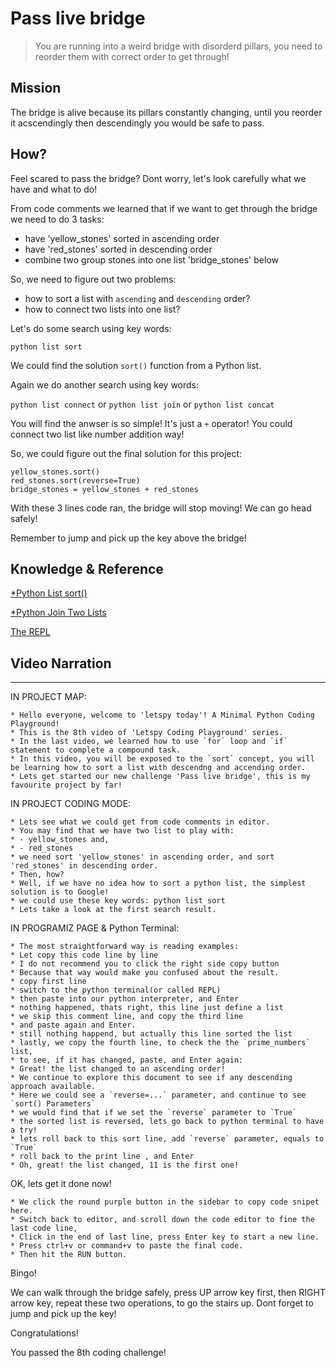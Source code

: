 # Pass live bridge

> You are running into a weird bridge with disorderd pillars, you need to reorder them with correct order to get through!

## Mission

The bridge is alive because its pillars constantly changing, until you reorder it acscendingly then descendingly you would be safe to pass.

## How?

Feel scared to pass the bridge? Dont worry, let's look carefully what we have and what to do!

From code comments we learned that if we want to get through the bridge we need to do 3 tasks:

- have 'yellow_stones' sorted in ascending order
- have 'red_stones' sorted in descending order
- combine two group stones into one list 'bridge_stones' below

So, we need to figure out two problems:

- how to sort a list with `ascending` and `descending` order?
- how to connect two lists into one list?

Let's do some search using key words:

`python list sort`

We could find the solution `sort()` function from a Python list.

Again we do another search using key words:

`python list connect` or `python list join` or `python list concat`

You will find the anwser is so simple! It's just a `+` operator! You could connect two list like number addition way!

So, we could figure out the final solution for this project:

```
yellow_stones.sort()
red_stones.sort(reverse=True)
bridge_stones = yellow_stones + red_stones
```

With these 3 lines code ran, the bridge will stop moving! We can go head safely!

Remember to jump and pick up the key above the bridge!


## Knowledge & Reference


[*Python List sort()](https://www.programiz.com/python-programming/methods/list/sort)

[*Python Join Two Lists](https://www.w3schools.com/python/gloss_python_join_lists.asp)

[The REPL](https://www.learnpython.dev/01-introduction/02-requirements/05-vs-code/04-the-repl-in-vscode/)

## Video Narration

----

IN PROJECT MAP:

```
* Hello everyone, welcome to 'letspy today'! A Minimal Python Coding Playground!
* This is the 8th video of 'Letspy Coding Playground' series.
* In the last video, we learned how to use `for` loop and `if` statement to complete a compound task.
* In this video, you will be exposed to the `sort` concept, you will be learning how to sort a list with descendng and accending order.
* Lets get started our new challenge 'Pass live bridge', this is my favourite project by far!
```

IN PROJECT CODING MODE:

```
* Lets see what we could get from code comments in editor.
* You may find that we have two list to play with:
* - yellow_stones and,
* - red_stones
* we need sort 'yellow_stones' in ascending order, and sort 'red_stones' in descending order.
* Then, how?
* Well, if we have no idea how to sort a python list, the simplest solution is to Google!
* we could use these key words: python list sort
* Lets take a look at the first search result.
```

IN PROGRAMIZ PAGE & Python Terminal:


```
* The most straightforward way is reading examples:
* Let copy this code line by line
* I do not recommend you to click the right side copy button
* Because that way would make you confused about the result.
* copy first line
* switch to the python terminal(or called REPL)
* then paste into our python interpreter, and Enter
* nothing happened, thats right, this line just define a list
* we skip this comment line, and copy the third line
* and paste again and Enter.
* still nothing happend, but actually this line sorted the list
* lastly, we copy the fourth line, to check the the `prime_numbers` list,
* to see, if it has changed, paste, and Enter again:
* Great! the list changed to an ascending order!
* We continue to explore this document to see if any descending approach available.
* Here we could see a `reverse=...` parameter, and continue to see `sort() Parameters`
* we would find that if we set the `reverse` parameter to `True`
* the sorted list is reversed, lets go back to python terminal to have a try!
* lets roll back to this sort line, add `reverse` parameter, equals to `True`
* roll back to the print line , and Enter
* Oh, great! the list changed, 11 is the first one!
```

OK, lets get it done now!

```
* We click the round purple button in the sidebar to copy code snipet here.
* Switch back to editor, and scroll down the code editor to fine the last code line,
* Click in the end of last line, press Enter key to start a new line.
* Press ctrl+v or command+v to paste the final code.
* Then hit the RUN button.
```

Bingo!

We can walk through the bridge safely, press UP arrow key first, then RIGHT arrow key,
repeat these two operations, to go the stairs up. Dont forget to jump and pick up the key!

Congratulations! 

You passed the 8th coding challenge!